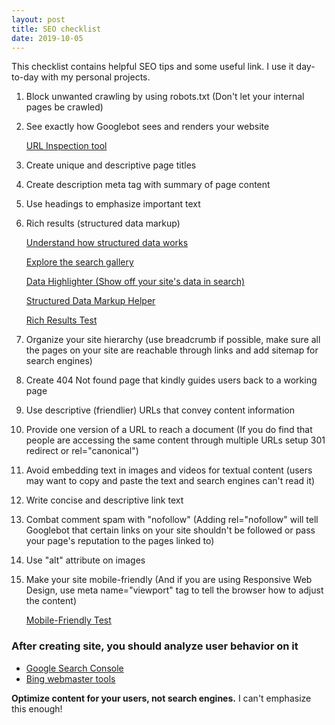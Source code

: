 ```yaml
---
layout: post
title: SEO checklist
date: 2019-10-05
---
```


This checklist contains helpful SEO tips and some useful link. I use it day-to-day with my personal projects.

1. Block unwanted crawling by using robots.txt (Don't let your internal pages be crawled)
2. See exactly how Googlebot sees and renders your website

   [URL Inspection tool](https://support.google.com/webmasters/answer/9012289)

3. Create unique and descriptive page titles
4. Create description meta tag with summary of page content
5. Use headings to emphasize important text
6. Rich results (structured data markup)

   [Understand how structured data works](https://developers.google.com/search/docs/guides/intro-structured-data)

   [Explore the search gallery](https://developers.google.com/search/docs/guides/search-gallery)

   [Data Highlighter (Show off your site's data in search)](https://www.google.com/webmasters/tools/data-highlighter)

   [Structured Data Markup Helper](https://www.google.com/webmasters/markup-helper/)

   [Rich Results Test](https://search.google.com/test/rich-results)

7. Organize your site hierarchy (use breadcrumb if possible, make sure all the pages on your site are reachable through links and add sitemap for search engines)
8. Create 404 Not found page that kindly guides users back to a working page
9. Use descriptive (friendlier) URLs that convey content information
10. Provide one version of a URL to reach a document (If you do find that people are accessing the same content through multiple URLs setup 301 redirect or rel="canonical")
11. Avoid embedding text in images and videos for textual content (users may want to copy and paste the text and search engines can't read it)
12. Write concise and descriptive link text
13. Combat comment spam with "nofollow" (Adding rel="nofollow" will tell Googlebot that certain links on your site shouldn't be followed or pass your page's reputation to the pages linked to)
14. Use "alt" attribute on images
15. Make your site mobile-friendly (And if you are using Responsive Web Design, use meta name="viewport" tag to tell the browser how to adjust the content)

    [Mobile-Friendly Test](https://search.google.com/test/mobile-friendly)

### After creating site, you should analyze user behavior on it

- [Google Search Console](https://search.google.com/search-console/about)
- [Bing webmaster tools](https://www.bing.com/toolbox/webmaster)

**Optimize content for your users, not search engines.** I can't emphasize this enough!

<!-- resources:
  - name: Google SEO Starter Guide
    url: https://support.google.com/webmasters/answer/7451184?hl=en -->
